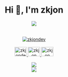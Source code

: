 <h1 align="center">Hi 👋, I'm zkjon</h1>

<h4 align="center">
  <a href="https://apis.es/"><img src="assets/images/trilogo.avif"></a>
</h4>
<br />
<div align="center">
  <a href="https://zkjon.dev" target="_blank">
    <img src="https://img.shields.io/badge/zkjon.dev-000000?style=for-the-badge&logo=github&logoColor=white" alt="zkjondev">
  </a>
</div>
<br />


<div align="center">
  <a href="https://twitter.com/zkjondev" target="_blank">
    <img src="https://raw.githubusercontent.com/rahuldkjain/github-profile-readme-generator/master/src/images/icons/Social/twitter.svg" alt="zkjondev" height="30" width="40">
  </a>
  <a href="https://linkedin.com/in/zkjon" target="_blank">
    <img src="https://raw.githubusercontent.com/rahuldkjain/github-profile-readme-generator/master/src/images/icons/Social/linked-in-alt.svg" alt="zkjon" height="30" width="40">
  </a>
  <a href="https://instagram.com/zkjon" target="_blank">
    <img src="https://raw.githubusercontent.com/rahuldkjain/github-profile-readme-generator/master/src/images/icons/Social/instagram.svg" alt="zkjon" height="30" width="40">
  </a>
  <div/>

<!--
**zkjon/zkjon** is a ✨ _special_ ✨ repository because its `README.md` (this file) appears on your GitHub profile.

Here are some ideas to get you started:

- 🔭 I’m currently working on apis
- 👯 I’m looking to collaborate on spotify
- 💬 Ask me about basket  
- 😄 Pronouns: he/him
- ⚡ Fun fact: I'm a big fan of basketball
-->

<br/>
<picture>
  <source
    srcset="https://github-readme-stats.vercel.app/api?username=zkjon&show_icons=true&count_private=true&include_all_commits=true&theme=dark"
    media="(prefers-color-scheme: dark)"
  />
  <source
    srcset="https://github-readme-stats.vercel.app/api?username=zkjon&show_icons=true&count_private=true&include_all_commits=true"
    media="(prefers-color-scheme: light), (prefers-color-scheme: no-preference)"
  />
  <img src="https://github-readme-stats.vercel.app/api?username=zkjon&show_icons=true&count_private=true&include_all_commits=true" />
</picture>

<br/>
<picture>
  <source
    srcset="https://github-readme-stats.vercel.app/api/top-langs/?username=zkjon&layout=compact&theme=dark"
    media="(prefers-color-scheme: dark)"
  />
  <source
    srcset="https://github-readme-stats.vercel.app/api/top-langs/?username=zkjon&layout=compact"
    media="(prefers-color-scheme: light), (prefers-color-scheme: no-preference)"
  />
  <img src="https://github-readme-stats.vercel.app/api/top-langs/?username=zkjon&layout=compact" />
</picture>
<br/>

<!--START_SECTION:activity-->
<!--END_SECTION:activity-->
